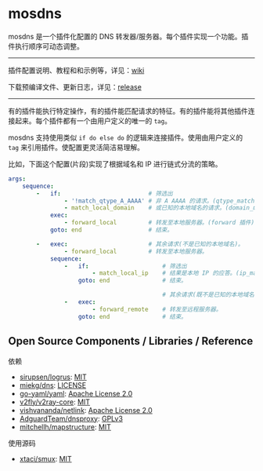 # mosdns

mosdns 是一个插件化配置的 DNS 转发器/服务器。每个插件实现一个功能。插件执行顺序可动态调整。

---

插件配置说明、教程和和示例等，详见：[wiki](https://github.com/IrineSistiana/mosdns/wiki)

下载预编译文件、更新日志，详见：[release](https://github.com/IrineSistiana/mosdns/releases)

---

有的插件能执行特定操作，有的插件能匹配请求的特征。有的插件能将其他插件连接起来。每个插件都有一个由用户定义的唯一的 `tag`。

mosdns 支持使用类似 `if do else do` 的逻辑来连接插件。使用由用户定义的 `tag` 来引用插件。使配置更灵活简洁易理解。

比如，下面这个配置(片段)实现了根据域名和 IP 进行链式分流的策略。

```yaml
args:
    sequence:
        -   if:                         # 筛选出
                - '!match_qtype_A_AAAA' # 非 A AAAA 的请求。(qtype_matcher 插件)
                - match_local_domain    # 或已知的本地域名的请求。(domain_matcher 插件)
            exec:
                - forward_local         # 转发至本地服务器。(forward 插件)
            goto: end                   # 结束。

        -   exec:                       # 其余请求(不是已知的本地域名)。
                - forward_local         # 转发至本地服务器。
            sequence:
                -   if:                     # 筛选出
                        - match_local_ip    # 结果是本地 IP 的应答。(ip_matcher 插件)
                    goto: end               # 结束。

                                            # 其余请求(既不是已知的本地域名，应答也不含本地 IP)。
                -   exec:
                        - forward_remote    # 转发至远程服务器。
                    goto: end               # 结束。
```

## Open Source Components / Libraries / Reference

依赖

* [sirupsen/logrus](https://github.com/sirupsen/logrus): [MIT](https://github.com/sirupsen/logrus/blob/master/LICENSE)
* [miekg/dns](https://github.com/miekg/dns): [LICENSE](https://github.com/miekg/dns/blob/master/LICENSE)
* [go-yaml/yaml](https://github.com/go-yaml/yaml): [Apache License 2.0](https://github.com/go-yaml/yaml/blob/v2/LICENSE)
* [v2fly/v2ray-core](https://github.com/v2fly/v2ray-core): [MIT](https://github.com/v2fly/v2ray-core/blob/master/LICENSE)
* [vishvananda/netlink](https://github.com/vishvananda/netlink): [Apache License 2.0](https://github.com/vishvananda/netlink/blob/master/LICENSE)
* [AdguardTeam/dnsproxy](https://github.com/AdguardTeam/dnsproxy): [GPLv3](https://github.com/AdguardTeam/dnsproxy/blob/master/LICENSE)
* [mitchellh/mapstructure](https://github.com/mitchellh/mapstructure): [MIT](https://github.com/mitchellh/mapstructure/blob/master/LICENSE)

使用源码

* [xtaci/smux](https://github.com/xtaci/smux): [MIT](https://github.com/xtaci/smux/blob/master/LICENSE)
